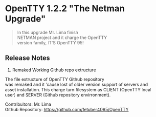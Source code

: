 # OpenTTY 1.2.2 "The Netman Upgrade"

> In this upgrade Mr. Lima finish  
> NETMAN project and it charge the OpenTTY  
> version family, IT'S OpenTTY 95!  

## Release Notes

1. Remaked Working Github repo extructure

The file extructure of OpenTTY Github repository  
was remaked and it 'cause lost of older version support
of servers and asset installation. This charge turn
filesystem as CLIENT (OpenTTY local user) and SERVER
(Github repository envirronment).

Contribuitors: Mr. Lima  
Github Repository: https://github.com/fetuber4095/OpenTTY